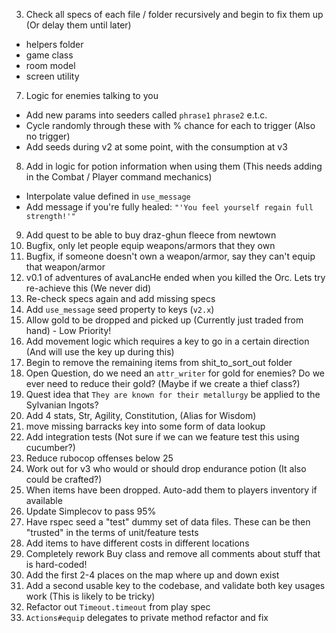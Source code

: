 3) Check all specs of each file / folder recursively and begin to fix them up (Or delay them until later)
- helpers folder
- game class
- room model
- screen utility
7) Logic for enemies talking to you
  - Add new params into seeders called `phrase1` `phrase2` e.t.c.
  - Cycle randomly through these with % chance for each to trigger (Also no trigger)
  - Add seeds during v2 at some point, with the consumption at v3
8) Add in logic for potion information when using them (This needs adding in the Combat / Player command mechanics)
  - Interpolate value defined in `use_message`
  - Add message if you're fully healed: `"'You feel yourself regain full strength!'"`
9) Add quest to be able to buy draz-ghun fleece from newtown
10) Bugfix, only let people equip weapons/armors that they own
11) Bugfix, if someone doesn't own a weapon/armor, say they can't equip that weapon/armor
12) v0.1 of adventures of avaLancHe ended when you killed the Orc. Lets try re-achieve this (We never did)
13) Re-check specs again and add missing specs
15) Add `use_message` seed property to keys (`v2.x`)
16) Allow gold to be dropped and picked up (Currently just traded from hand) - Low Priority!
17) Add movement logic which requires a key to go in a certain direction (And will use the key up during this)
18) Begin to remove the remaining items from shit_to_sort_out folder
19) Open Question, do we need an `attr_writer` for gold for enemies? Do we ever need to reduce their gold? (Maybe if we create a thief class?)
20) Quest idea that `They are known for their metallurgy` be applied to the Sylvanian Ingots?
21) Add 4 stats, Str, Agility, Constitution, (Alias for Wisdom)
30) move missing barracks key into some form of data lookup
33) Add integration tests (Not sure if we can we feature test this using cucumber?)
34) Reduce rubocop offenses below 25
37) Work out for v3 who would or should drop endurance potion (It also could be crafted?)
38) When items have been dropped. Auto-add them to players inventory if available
39) Update Simplecov to pass 95%
40) Have rspec seed a "test" dummy set of data files. These can be then "trusted" in the terms of unit/feature tests
41) Add items to have different costs in different locations
42) Completely rework Buy class and remove all comments about stuff that is hard-coded!
43) Add the first 2-4 places on the map where up and down exist
44) Add a second usable key to the codebase, and validate both key usages work (This is likely to be tricky)
45) Refactor out `Timeout.timeout` from play spec
46) `Actions#equip` delegates to private method refactor and fix
